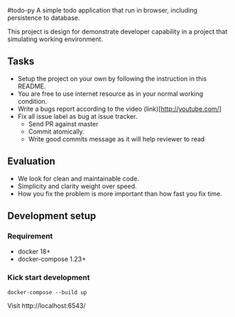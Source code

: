 #todo-py
A simple todo application that run in browser, including persistence to
database.

This project is design for demonstrate developer capability in a project that
simulating working environment.

## Tasks

- Setup the project on your own by following the instruction in this README.
- You are free to use internet resource as in your normal working condition.
- Write a bugs report according to the video (link)[http://youtube.com/]
- Fix all issue label as bug at issue tracker.
  - Send PR against master
  - Commit atomically.
  - Write good commits message as it will help reviewer to read

## Evaluation

- We look for clean and maintainable code.
- Simplicity and clarity weight over speed.
- How you fix the problem is more important than how fast you fix time.

## Development setup

### Requirement

- docker 18+
- docker-compose 1.23+

### Kick start development

```
docker-compose --build up
```

Visit http://localhost:6543/
